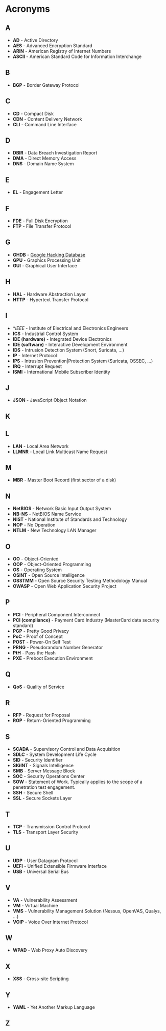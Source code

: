 # Acronyms

## A

- **AD** - Active Directory
- **AES** - Advanced Encryption Standard
- **ARIN** - American Registry of Internet Numbers
- **ASCII** - American Standard Code for Information Interchange

## B

- **BGP** - Border Gateway Protocol

## C

- **CD** - Compact Disk
- **CDN** - Content Delivery Network
- **CLI** - Command Line Interface

## D

- **DBIR** - Data Breach Investigation Report
- **DMA** - Direct Memory Access
- **DNS** - Domain Name System

## E

- **EL** - Engagement Letter

## F

- **FDE** - Full Disk Encryption
- **FTP** - File Transfer Protocol

## G

- **GHDB** - [Google Hacking Database](https://www.exploit-db.com/google-hacking-database/)
- **GPU** - Graphics Processing Unit
- **GUI** - Graphical User Interface

## H

- **HAL** - Hardware Abstraction Layer
- **HTTP** - Hypertext Transfer Protocol

## I

- **IEEE* - Institute of Electrical and Electronics Engineers
- **ICS** - Industrial Control System
- **IDE (hardware)** - Integrated Device Electronics
- **IDE (software)** - Interactive Development Environment
- **IDS** - Intrusion Detection System (Snort, Suricata, ...)
- **IP** - Internet Protocol
- **IPS** - Intrusion Prevention|Protection System (Suricata, OSSEC, ...)
- **IRQ** - Interrupt Request
- **ISMI** - International Mobile Subscriber Identity

## J

- **JSON** - JavaScript Object Notation

## K

## L

- **LAN** - Local Area Network
- **LLMNR** - Local Link Multicast Name Request

## M

- **MBR** - Master Boot Record (first sector of a disk)

## N

- **NetBIOS** - Network Basic Input Output System
- **NB-NS** - NetBIOS Name Service
- **NIST** - National Institute of Standards and Technology
- **NOP** - No Operation
- **NTLM** - New Technology LAN Manager

## O

- **OO** - Object-Oriented
- **OOP** - Object-Oriented Programming
- **OS** - Operating System
- **OSINT** - Open Source Intelligence
- **OSSTMM** - Open Source Security Testing Methodology Manual
- **OWASP** - Open Web Application Security Project

## P

- **PCI** - Peripheral Component Interconnect
- **PCI (compliance)** - Payment Card Industry (MasterCard data security standard)
- **PGP** - Pretty Good Privacy
- **PoC** - Proof of Concept
- **POST** - Power-On Self Test
- **PRNG** - Pseudorandom Number Generator
- **PtH** - Pass the Hash
- **PXE** - Preboot Execution Environment

## Q

- **QoS** - Quality of Service

## R

- **RFP** - Request for Proposal
- **ROP** - Return-Oriented Programming

## S

- **SCADA** - Supervisory Control and Data Acquisition
- **SDLC** - System Development Life Cycle
- **SID** - Security Identifier
- **SIGINT** - Signals Intelligence
- **SMB** - Server Message Block
- **SOC** - Security Operations Center
- **SOW** - Statement of Work. Typically applies to the scope of a
    penetration test engagement.
- **SSH** - Secure Shell
- **SSL** - Secure Sockets Layer

## T

- **TCP** - Transmission Control Protocol
- **TLS** - Transport Layer Security

## U

- **UDP** - User Datagram Protocol
- **UEFI** - Unified Extensible Firmware Interface
- **USB** - Universal Serial Bus

## V

- **VA** - Vulnerability Assessment
- **VM** - Virtual Machine
- **VMS** - Vulnerability Management Solution (Nessus, OpenVAS, Qualys, ...)
- **VOIP** - Voice Over Internet Protocol

## W

- **WPAD** - Web Proxy Auto Discovery

## X

- **XSS** - Cross-site Scripting

## Y

- **YAML** - Yet Another Markup Language

## Z
